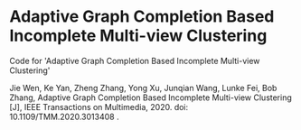 # Adaptive Graph Completion Based Incomplete Multi-view Clustering
 Code for 'Adaptive Graph Completion Based Incomplete Multi-view Clustering'
 
 Jie Wen, Ke Yan, Zheng Zhang, Yong Xu, Junqian Wang, Lunke Fei, Bob Zhang, Adaptive Graph Completion Based Incomplete Multi-view Clustering [J], IEEE Transactions on  Multimedia, 2020. doi: 10.1109/TMM.2020.3013408 .
